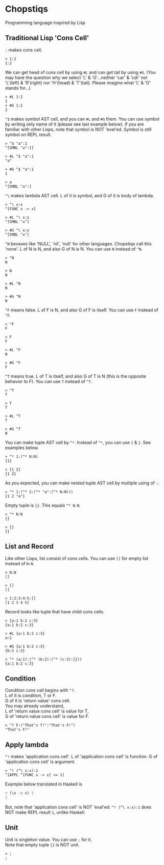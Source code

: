 # Chopstiqs
Programming language inspired by Lisp

## Traditional Lisp 'Cons Cell'

`:` makes cons cell.

```
> 1:2
1:2
```

We can get head of cons cell by using `#L`
and can get tail by using `#G`.
(You may have the question why we select 'L' & 'G'...neither 'car' & 'cdr' nor 'L'(left) & 'R'(right) nor 'H'(head) & 'T'(tail). Please imagine what 'L' & 'G' stands for...)

```
> #L 1:2
1
> #G 1:2
2
```

`^$` makes symbol AST cell, and you can `#L` and `#G` them. You can use symbol by writing only name of it (please see last example below). If you are familiar with other Lisps, note that symbol is NOT 'eval'ed. Symbol is still symbol on REPL result.

```
> ^$ "a":1
^[SMBL "a":1]

> #L ^$ "a":1
"a"

> #G ^$ "a":1
1

> a
^[SMBL "a":]
```

`^\` makes lambda AST cell. L of it is symbol, and G of it is body of lambda.

```
> ^\ x:x
^[FUNC x -> x]

> #L ^\ x:x
^[SMBL "x"]

> #G ^\ x:x
^[SMBL "x"]
```

`^N` bevaves like 'NULL', 'nil', 'null' for other languages.
Chopstiqs call this 'none'.
L of N is N, and also G of N is N.
You can use `N` instead of `^N`.

```
> ^N
N

> N
N

> #L ^N
N

> #G ^N
N
```

`^F` means false.
L of F is N, and also G of F is itself.
You can use `F` instead of `^F`.

```
> ^F
F

> F
F

> #L ^F
N

> #G ^F
F
```

`^T` means true.
L of T is itself, and also G of T is N
(this is the opposite behavior to F).
You can use `T` instead of `^T`.

```
> ^T
T

> T
T

> #L ^T
T

> #G ^T
N
```

You can make tuple AST cell by `^*`. Instead of `^*`, you can use `{` & `}`. See examples below.

```
> ^* 1:(^* N:N)
{1}

> {1 2}
{1 2}
```

As you expected, you can make nested tuple AST cell by multiple using of `:`.

```
> ^* 1:(^* 2:(^* "a":(^* N:N)))
{1 2 "a"}
```

Empty tuple is `{}`. This equals `^* N:N`.

```
> ^* N:N
{}

> {}
{}
```

## List and Record
Like other Lisps, list consist of cons cells.
You can use `[]` for empty list instead of `N:N`.
```
> N:N
[]

> []
[]

> 1:2:3:4:5:[]
[1 2 3 4 5]
```

Record looks like tuple that have child cons cells.

```
> {a:1 b:2 c:3}
{a:1 b:2 c:3}

> #L {a:1 b:2 c:3}
a:1

> #G {a:1 b:2 c:3}
{b:2 c:3}

> ^* (a:1):(^* (b:2):(^* (c:3):{}))
{a:1 b:2 c:3}
```

## Condition

Condition cons cell begins with `^?`.<br>
L of it is condition, T or F.<br>
G of it is 'return value' cons cell.<br>
You may already understand,<br>
L of 'return value cons cell' is value for T,<br>
G of 'return value cons cell' is value for F.

```
> ^? F:("That's T!":"That's F!")
"That's F!"

```

## Apply lambda

`^!` makes 'application cons cell'.
L of 'application cons cell' is function.
G of 'application cons cell' is argument.

```
> ^! (^\ x:x):1
^[APPL ^[FUNC x -> x] <= 1]
```

Example below translated in Haskell is

``` Haskell
> (\x -> x) 1
1
```

But, note that 'application cons cell' is NOT 'eval'ed.
`^! (^\ x:x):1` does NOT make REPL result `1`, unlike Haskell.


## Unit

Unit is singleton value. You can use `;` for it.<br>
Note that empty tuple `{}` is NOT unit.

```
> ;
;
```
